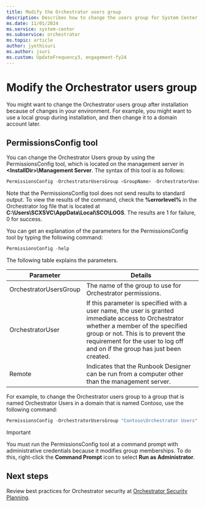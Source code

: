 ```yaml
---
title: Modify the Orchestrator users group
description: Describes how to change the users group for System Center - Orchestrator.
ms.date: 11/01/2024
ms.service: system-center
ms.subservice: orchestrator
ms.topic: article
author: jyothisuri
ms.author: jsuri
ms.custom: UpdateFrequency3, engagement-fy24
---
```


# Modify the Orchestrator users group

You might want to change the Orchestrator users group after installation because of changes in your environment. For example, you might want to use a local group during installation, and then change it to a domain account later.  

## PermissionsConfig tool

You can change the Orchestrator Users group by using the PermissionsConfig tool, which is located on the management server in **\<InstallDir\>\\Management Server**. The syntax of this tool is as follows:  

```powershell
PermissionsConfig -OrchestratorUsersGroup <GroupName> -OrchestratorUser <UserName> [-remote]
```  

Note that the PermissionsConfig tool does not send results to standard output. To view the results of the command, check the **%errorlevel%** in the Orchestrator log file that is located at **C:\\Users\\SCXSVC\\AppData\\Local\\SCO\\LOGS**. The results are 1 for failure, 0 for success.  

You can get an explanation of the parameters for the PermissionsConfig tool by typing the following command:  

```powershell
PermissionsConfig -help  
```  

The following table explains the parameters.  

|Parameter|Details|  
|-------------|-----------|  
|OrchestratorUsersGroup|The name of the group to use for Orchestrator permissions.|  
|OrchestratorUser|If this parameter is specified with a user name, the user is granted immediate access to Orchestrator whether a member of the specified group or not. This is to prevent the requirement for the user to log off and on if the group has just been created.|  
|Remote|Indicates that the Runbook Designer can be run from a computer other than the management server.|  

For example, to change the Orchestrator users group to a group that is named Orchestrator Users in a domain that is named Contoso, use the following command:  

```powershell
PermissionsConfig -OrchestratorUsersGroup "Contoso\Orchestrator Users" -remote  
```  

> [!IMPORTANT]  
> You must run the PermissionsConfig tool at a command prompt with administrative credentials because it modifies group memberships. To do this, right-click the **Command Prompt** icon to select **Run as Administrator**.  

## Next steps

Review best practices for Orchestrator security at [Orchestrator Security Planning](/previous-versions/system-center/system-center-2012-R2/hh420367(v=sc.12)).
